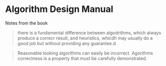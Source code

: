# Algorithm Design Manual

Notes from the book

>there is a fundamental difference between algodrithms, which always produce a correcr result, and heuristics, whicdh may usually do a good job but without providing any guarantee.d


>Reasonable looking algorithms can easily be incorrect. Agorithms correctness is a property that must be carefully demonstrated.